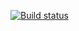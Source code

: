 [![Build status](https://build.appcenter.ms/v0.1/apps/28f168ac-ac70-4f9b-8084-79ce839bbd9e/branches/dev/badge)](https://appcenter.ms)
